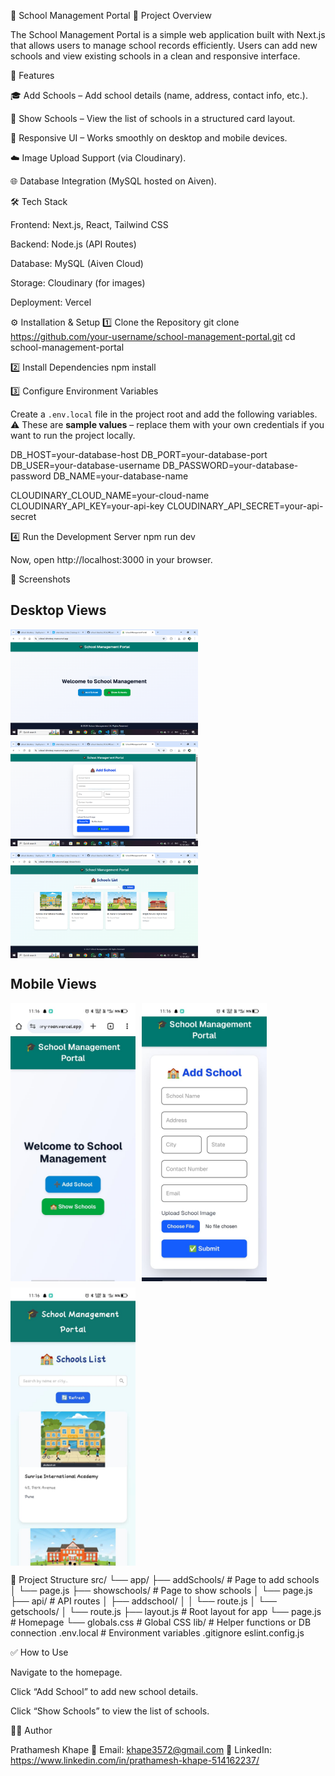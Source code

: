 📘 School Management Portal
📌 Project Overview

The School Management Portal is a simple web application built with Next.js that allows users to manage school records efficiently.
Users can add new schools and view existing schools in a clean and responsive interface.

🚀 Features

🎓 Add Schools – Add school details (name, address, contact info, etc.).

🏫 Show Schools – View the list of schools in a structured card layout.

📱 Responsive UI – Works smoothly on desktop and mobile devices.

☁️ Image Upload Support (via Cloudinary).

🌐 Database Integration (MySQL hosted on Aiven).

🛠️ Tech Stack

Frontend: Next.js, React, Tailwind CSS

Backend: Node.js (API Routes)

Database: MySQL (Aiven Cloud)

Storage: Cloudinary (for images)

Deployment: Vercel

⚙️ Installation & Setup
1️⃣ Clone the Repository
git clone https://github.com/your-username/school-management-portal.git
cd school-management-portal

2️⃣ Install Dependencies
npm install

3️⃣ Configure Environment Variables

Create a `.env.local` file in the project root and add the following variables.  
⚠️ These are **sample values** – replace them with your own credentials if you want to run the project locally.

DB_HOST=your-database-host
DB_PORT=your-database-port
DB_USER=your-database-username
DB_PASSWORD=your-database-password
DB_NAME=your-database-name

CLOUDINARY_CLOUD_NAME=your-cloud-name
CLOUDINARY_API_KEY=your-api-key
CLOUDINARY_API_SECRET=your-api-secret

4️⃣ Run the Development Server
npm run dev


Now, open http://localhost:3000
 in your browser.

📸 Screenshots
## Desktop Views
<div style="display: flex; gap: 10px; flex-wrap: wrap;">
  <img src="image.png" alt="Main Page" width="300"/>
  <img src="image-1.png" alt="Add School Page" width="300"/>
  <img src="image-2.png" alt="Show School Page" width="300"/>
</div>

## Mobile Views
<div style="display: flex; gap: 10px; flex-wrap: wrap;">
  <img src="school pic1.jpg" alt="Home Mobile View" width="200"/>
  <img src="school pic2.jpg" alt="Add School Mobile View" width="200"/>
  <img src="school pic3.jpg" alt="Show School Mobile View" width="200"/>
</div>

📂 Project Structure
src/
 └── app/
      ├── addSchools/       # Page to add schools
      │    └── page.js
      ├── showschools/      # Page to show schools
      │    └── page.js
      ├── api/              # API routes
      │    ├── addschool/
      │    │    └── route.js
      │    └── getschools/
      │         └── route.js
      ├── layout.js         # Root layout for app
      └── page.js           # Homepage
 └── globals.css           # Global CSS
lib/                       # Helper functions or DB connection
.env.local                 # Environment variables
.gitignore
eslint.config.js


✅ How to Use

Navigate to the homepage.

Click “Add School” to add new school details.

Click “Show Schools” to view the list of schools.

👨‍💻 Author

Prathamesh Khape
📧 Email: khape3572@gmail.com
🔗 LinkedIn: https://www.linkedin.com/in/prathamesh-khape-514162237/